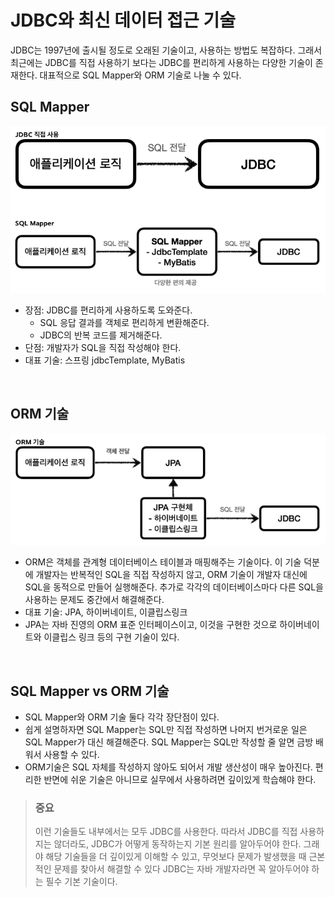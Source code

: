 # JDBC와 최신 데이터 접근 기술
JDBC는 1997년에 출시될 정도로 오래된 기술이고, 사용하는 방법도 복잡하다. 그래서 최근에는 JDBC를 직접 사용하기 보다는 JDBC를 편리하게 사용하는 다양한 기술이 존재한다. 대표적으로 SQL Mapper와 ORM 기술로 나눌 수 있다.<br>

## SQL Mapper

![JDBC_and_SQL_mapper](./JDBC_and_SQL_mapper.PNG)
* 장점: JDBC를 편리하게 사용하도록 도와준다.
  * SQL 응답 결과를 객체로 편리하게 변환해준다.
  * JDBC의 반복 코드를 제거해준다.
* 단점: 개발자가 SQL을 직접 작성해야 한다.
* 대표 기술: 스프링 jdbcTemplate, MyBatis

<br>

## ORM 기술
![ORM](./ORM.PNG)
* ORM은 객체를 관계형 데이터베이스 테이블과 매핑해주는 기술이다. 이 기술 덕분에 개발자는 반복적인 SQL을 직접 작성하지 않고, ORM 기술이 개발자 대신에 SQL을 동적으로 만들어 실행해준다. 추가로 각각의 데이터베이스마다 다른 SQL을 사용하는 문제도 중간에서 해결해준다.
* 대표 기술: JPA, 하이버네이트, 이클립스링크
* JPA는 자바 진영의 ORM 표준 인터페이스이고, 이것을 구현한 것으로 하이버네이트와 이클립스 링크 등의 구현 기술이 있다.

<br>

## SQL Mapper vs ORM 기술
* SQL Mapper와 ORM 기술 둘다 각각 장단점이 있다. 
* 쉽게 설명하자면 SQL Mapper는 SQL만 직접 작성하면 나머지 번거로운 일은 SQL Mapper가 대신 해결해준다. SQL Mapper는 SQL만 작성할 줄 알면 금방 배워서 사용할 수 있다.
* ORM기술은 SQL 자체를 작성하지 않아도 되어서 개발 생산성이 매우 높아진다. 편리한 반면에 쉬운 기술은 아니므로 실무에서 사용하려면 깊이있게 학습해야 한다.

> ### 중요<br>
> 이런 기술들도 내부에서는 모두 JDBC를 사용한다. 따라서 JDBC를 직접 사용하지는 않더라도, JDBC가 어떻게 동작하는지 기본 원리를 알아두어야 한다.
> 그래야 해당 기술들을 더 깊이있게 이해할 수 있고, 무엇보다 문제가 발생했을 때 근본적인 문제를 찾아서 해결할 수 있다 JDBC는 자바 개발자라면 꼭 알아두어야 하는 필수 기본 기술이다.